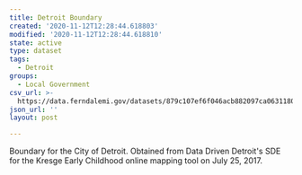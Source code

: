 ```yaml
---
title: Detroit Boundary
created: '2020-11-12T12:28:44.618803'
modified: '2020-11-12T12:28:44.618810'
state: active
type: dataset
tags:
  - Detroit
groups:
  - Local Government
csv_url: >-
  https://data.ferndalemi.gov/datasets/879c107ef6f046acb882097ca0631180_0.csv?outSR=%7B%22latestWkid%22%3A2898%2C%22wkid%22%3A2898%7D
json_url: ''
layout: post

---
```

Boundary for the City of Detroit. Obtained from Data Driven Detroit's SDE for the Kresge Early Childhood online mapping tool on July 25, 2017.
